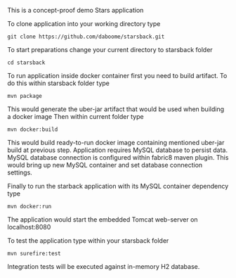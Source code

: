 This is a concept-proof demo Stars application

To clone application into your working directory type

    git clone https://github.com/daboome/starsback.git

To start preparations change your current directory to starsback folder

    cd starsback

To run application inside docker container first you need to build artifact.
To do this within starsback folder type
 
    mvn package
    
This would generate the uber-jar artifact that would be used when building a docker image
Then within current folder type

    mvn docker:build
    
This would build ready-to-run docker image containing mentioned uber-jar build at previous step.
Application requires MySQL database to persist data. MySQL database connection is configured within
fabric8 maven plugin. This would bring up new MySQL container and set database connection settings.

Finally to run the starback application with its MySQL container dependency type

    mvn docker:run

The application would start the embedded Tomcat web-server on localhost:8080 

To test the application type within your starsback folder

    mvn surefire:test

Integration tests will be executed against in-memory H2 database.
